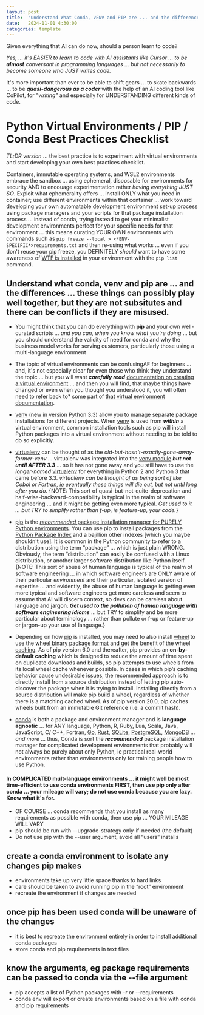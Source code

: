 ```yaml
---
layout: post
title:  "Understand What Conda, VENV and PIP are ... and the differences"
date:   2024-11-01 4:30:00
categories: template
---
```




Given everything that AI can do now, should a person learn to code?

*Yes, ... it's EASIER to learn to code with AI assistants like Cursor ... to be* ***almost*** *conversant in programming languages ... but not necessarily to become someone who JUST writes code.*

It's more important than ever to be able to shift gears ... to skate backwards ... to be ***quasi-dangerous as a coder*** with the help of an AI coding tool like CoPilot, for *"writing"* and especially for UNDERSTANDING different kinds of code.


# Python Virtual Environments / PIP / Conda Best Practices Checklist

*TL;DR version* ... the best practice is to experiment with virtual environments and start developing your own best practices checklist.

Containers, immutable operating systems, and WSL2 environments embrace the sandbox ... using ephemeral, disposable for environments for security AND to encouage experimentation rather *having everything JUST SO*. Exploit what ephemerality offers ... install ONLY what you need in container; use different environments within that container ... work toward developing your own automatable development environment set-up process using package managers and your scripts for that package installation process ... instead of conda, trying instead to get your minimalist development environments perfect for your specific needs for that environment ... this means curating YOUR OWN environments with commands such as `pip freeze --local > <*ENV-SPECIFIC*>requirements.txt` and then re-using what works ... even if you don't reuse your pip freeze, you DEFINITELY *should* want to have some awareness of [WTF is installed](0_8_InvestigateInstalledPackages.MD) in your environment with the `pip list` command.

## Understand what conda, venv and pip are ... and the differences ... these things can possibly play well together, but they are not subsitutes and there can be conflicts if they are misused.

* You might think that you can do everything with **pip** and your own well-curated scripts ... *and you can, when you know what you're doing* ... but you should understand the validity of need for conda and why the business model works for serving customers, particularly those using a multi-language environment

* The topic of virtual environments can be confusingAF for beginners ... and, it's not especially clear for even those who think they understand the topic ... but you will want ***carefully read*** [documentation on creating a virtual environment](https://packaging.python.org/en/latest/guides/installing-using-pip-and-virtual-environments/#creating-a-virtual-environment) ... and then you will find, that maybe things have changed or even when you thought you understood it, you will often need to refer back to* some part of [that virtual environment documentation](https://packaging.python.org/en/latest/guides/installing-using-pip-and-virtual-environments/#creating-a-virtual-environment). 

* [venv](https://docs.python.org/3/library/venv.html) (new in version Python 3.3) allow you to manage separate package installations for different projects. When [venv](https://docs.python.org/3/library/venv.html) is used from ***within*** a virtual environment, common installation tools such as pip will install Python packages into a virtual environment without needing to be told to do so explicitly.

* [virtualenv](https://virtualenv.pypa.io/en/stable/index.html) can be thought of as the *old-but-hasn't-exactly-gone-away-former-venv* ... virtualenv was integrated into the [venv module](https://docs.python.org/3/library/venv.html) ***but not until AFTER 3.3*** ... so it has not gone away and you still have to use the *longer-named* [virtualenv](https://virtualenv.pypa.io/en/stable/index.html) for everything in Python 2 and Python 3 that came before 3.3. *virtualenv can be thought of as being sort of like Cobol or Fortran, ie eventually these things will die out, but not until long after you do.* {NOTE: This sort of quasi-but-not-quite-deprecation and half-wise-backward-compatibility is typical in the realm of software engineering ... and it might be getting even more typical. *Get used to it ... but TRY to simplify rather than f-up, ie feature-up, your code.*}

* [pip](https://pypi.org/project/pip/) is the [*recommended* package installation manager for PURELY Python environments](https://packaging.python.org/en/latest/guides/tool-recommendations/).  You can use pip to install packages from the [Python Package Index](https://pypi.org/) and a bajillion other indexes [which you maybe shouldn't use]. It is common in the Python community to refer to a distribution using the term “package” ... which is just plain WRONG. Obviously, the term “distribution” can easily be confused with a Linux distribution, or another larger software distribution like Python itself. {NOTE: This sort of abuse of human language is typical of the realm of software engineering ... in which software engineers are ONLY aware of their particular *environment* and their particular, isolated version of expertise ... and evidently, the abuse of human language is getting even more typical and software engineers get more careless and seem to assume that AI will discern context, so devs can be careless about language and jargon. ***Get used to the pollution of human language with software engineering idioms*** ... but TRY to simplify and be more particular about terminology ... rather than pollute or f-up or feature-up or jargon-up your use of language.}

* Depending on how [pip](https://pypi.org/project/pip/) is installed, you may need to also install [wheel](https://wheel.readthedocs.io/en/latest/) to use the [wheel binary package format](https://peps.python.org/pep-0427/) and get the benefit of the wheel [caching](https://pip.pypa.io/en/stable/topics/caching/). As of pip version 6.0 and thereafter, pip provides an **on-by-default caching** which is designed to reduce the amount of time spent on duplicate downloads and builds, so pip attempts to use wheels from its local wheel cache whenever possible. In cases in which pip’s caching behavior cause undesirable issues, the recommended approach is to directly install from a source distribution instead of letting pip auto-discover the package when it is trying to install. Installing directly from a source distribution will make pip build a wheel, regardless of whether there is a matching cached wheel. As of pip version 20.0, pip caches wheels built from an immutable Git reference (i.e. a commit hash).

* [conda](https://conda.io/en/latest/index.html) is both a package and environment manager and is **language agnostic** ... for ANY language, Python, R, Ruby, Lua, Scala, Java, JavaScript, C/ C++, Fortran, [Go](https://anaconda.org/conda-forge/go), [Rust](https://anaconda.org/conda-forge/rust), [SQLite](https://anaconda.org/conda-forge/sqlite), [PostgreSQL](https://anaconda.org/conda-forge/postgresql), [MongoDB](https://anaconda.org/conda-forge/mongodb) ... *and more* ... thus, Conda is sort the ***recommended*** package installation manager for complicated development environments that probably will not always be purely about only Python, ie practical real-world environments rather than environments only for training people how to use Python.


#### In COMPLICATED mult-language environments ... it might well be most time-efficient to use conda environments FIRST, then use pip only after conda ... your mileage will vary; do not use conda because you are lazy. Know what it's for.

* OF COURSE ... conda recommends that you install as many requirements as possible with conda, then use pip ... YOUR MILEAGE WILL VARY
* pip should be run with --upgrade-strategy only-if-needed (the default)
* Do not use pip with the --user argument, avoid all “users” installs

## create a conda environment to isolate any changes pip makes

* environments take up very little space thanks to hard links
* care should be taken to avoid running pip in the “root” environment
* recreate the environment if changes are needed

## once pip has been used conda will be unaware of the changes

* it is best to recreate the environment entirely in order to install additional conda packages 
* store conda and pip requirements in text files

## know the arguments, eg package requirements can be passed to conda via the --file argument
* pip accepts a list of Python packages with -r or --requirements
* conda env will export or create environments based on a file with conda and pip requirements